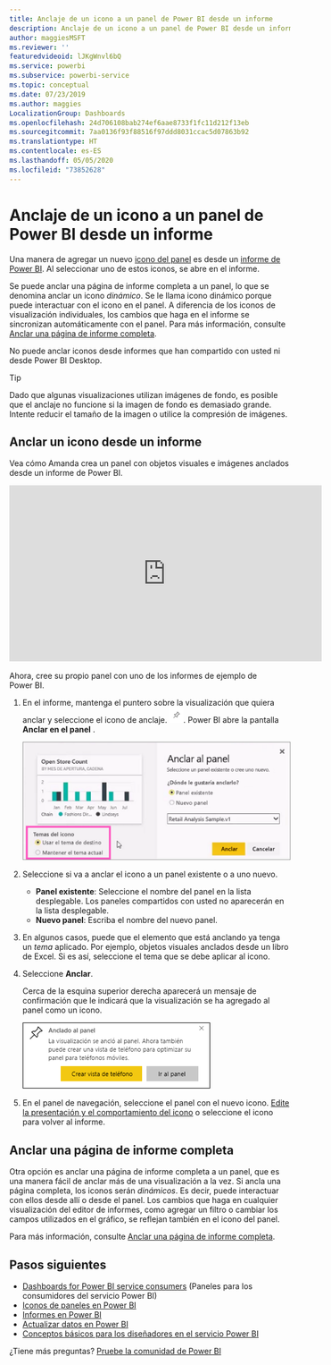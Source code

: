 ```yaml
---
title: Anclaje de un icono a un panel de Power BI desde un informe
description: Anclaje de un icono a un panel de Power BI desde un informe.
author: maggiesMSFT
ms.reviewer: ''
featuredvideoid: lJKgWnvl6bQ
ms.service: powerbi
ms.subservice: powerbi-service
ms.topic: conceptual
ms.date: 07/23/2019
ms.author: maggies
LocalizationGroup: Dashboards
ms.openlocfilehash: 24d706108bab274ef6aae8733f1fc11d212f13eb
ms.sourcegitcommit: 7aa0136f93f88516f97ddd8031ccac5d07863b92
ms.translationtype: HT
ms.contentlocale: es-ES
ms.lasthandoff: 05/05/2020
ms.locfileid: "73852628"
---
```

# <a name="pin-a-tile-to-a-power-bi-dashboard-from-a-report"></a>Anclaje de un icono a un panel de Power BI desde un informe

Una manera de agregar un nuevo [icono del panel](consumer/end-user-tiles.md) es desde un [informe de Power BI](consumer/end-user-reports.md). Al seleccionar uno de estos iconos, se abre en el informe.

Se puede anclar una página de informe completa a un panel, lo que se denomina anclar un icono *dinámico*. Se le llama icono dinámico porque puede interactuar con el icono en el panel. A diferencia de los iconos de visualización individuales, los cambios que haga en el informe se sincronizan automáticamente con el panel. Para más información, consulte [Anclar una página de informe completa](#pin-an-entire-report-page).

No puede anclar iconos desde informes que han compartido con usted ni desde Power BI Desktop. 

> [!TIP]
> Dado que algunas visualizaciones utilizan imágenes de fondo, es posible que el anclaje no funcione si la imagen de fondo es demasiado grande. Intente reducir el tamaño de la imagen o utilice la compresión de imágenes.  
> 
> 

## <a name="pin-a-tile-from-a-report"></a>Anclar un icono desde un informe
Vea cómo Amanda crea un panel con objetos visuales e imágenes anclados desde un informe de Power BI.
    

<iframe width="560" height="315" src="https://www.youtube.com/embed/lJKgWnvl6bQ" frameborder="0" allowfullscreen></iframe>

Ahora, cree su propio panel con uno de los informes de ejemplo de Power BI.

1. En el informe, mantenga el puntero sobre la visualización que quiera anclar y seleccione el icono de anclaje. ![Icono de anclaje](media/service-dashboard-pin-tile-from-report/pbi_pintile_small.png). Power BI abre la pantalla **Anclar en el panel** .
   
     ![Ventana Anclar al panel](media/service-dashboard-pin-tile-from-report/pbi_themes2.png)
2. Seleccione si va a anclar el icono a un panel existente o a uno nuevo.
   
   * **Panel existente**: Seleccione el nombre del panel en la lista desplegable. Los paneles compartidos con usted no aparecerán en la lista desplegable.
   * **Nuevo panel**: Escriba el nombre del nuevo panel.
3. En algunos casos, puede que el elemento que está anclando ya tenga un *tema* aplicado. Por ejemplo, objetos visuales anclados desde un libro de Excel. Si es así, seleccione el tema que se debe aplicar al icono.
4. Seleccione **Anclar**.
   
   Cerca de la esquina superior derecha aparecerá un mensaje de confirmación que le indicará que la visualización se ha agregado al panel como un icono.
   
   ![Mensaje de proceso correcto](media/service-dashboard-pin-tile-from-report/pinsuccess.png)
5. En el panel de navegación, seleccione el panel con el nuevo icono. [Edite la presentación y el comportamiento del icono](service-dashboard-edit-tile.md) o seleccione el icono para volver al informe.

## <a name="pin-an-entire-report-page"></a>Anclar una página de informe completa
Otra opción es anclar una página de informe completa a un panel, que es una manera fácil de anclar más de una visualización a la vez. Si ancla una página completa, los iconos serán *dinámicos*. Es decir, puede interactuar con ellos desde allí o desde el panel. Los cambios que haga en cualquier visualización del editor de informes, como agregar un filtro o cambiar los campos utilizados en el gráfico, se reflejan también en el icono del panel.  

Para más información, consulte [Anclar una página de informe completa](service-dashboard-pin-live-tile-from-report.md).

## <a name="next-steps"></a>Pasos siguientes
- [Dashboards for Power BI service consumers](consumer/end-user-dashboards.md) (Paneles para los consumidores del servicio Power BI)
- [Iconos de paneles en Power BI](consumer/end-user-tiles.md)
- [Informes en Power BI](consumer/end-user-reports.md)
- [Actualizar datos en Power BI](refresh-data.md)
- [Conceptos básicos para los diseñadores en el servicio Power BI](service-basic-concepts.md)

¿Tiene más preguntas? [Pruebe la comunidad de Power BI](https://community.powerbi.com/)

